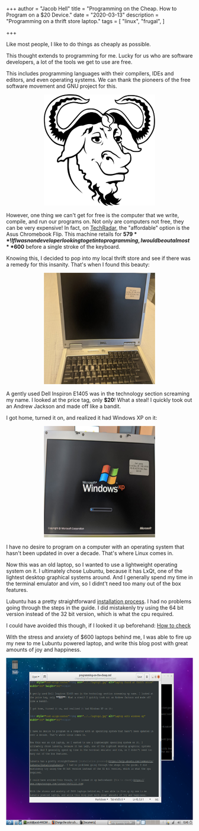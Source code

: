 +++
author = "Jacob Hell"
title = "Programming on the Cheap. How to Program on a $20 Device."
date = "2020-03-13"
description = "Programming on a thrift store laptop."
tags = [
    "linux",
    "frugal",
]

+++

Like most people, I like to do things as cheaply as possible.

<!--more-->

This thought extends to programming for me. Lucky for us who are software developers, a lot of the tools we get to use are free.

This includes programming languages with their compilers, IDEs and editors, and even operating systems. We can thank the pioneers of the
free software movement and GNU project for this.


<div style="text-align:center"><img src="../../535px-Heckert_GNU_white.svg.png" alt="GNU logo" width="300" height="300"></div>

However, one thing we can't get for free is the computer that we write, compile, and run our programs on. Not only are computers not 
free, they can be very expensive! In fact, on [TechRadar](https://www.techradar.com/news/best-laptop-for-programming#8-asus-chromebook-flip), the "affordable" option is the Asus Chromebook Flip. This machine retails for **$579**! If I was non developer looking to get into programming, I would be out almost **$600** before a single stroke of the keyboard.


Knowing this, I decided to pop into my local thrift store and see if there was a remedy for this insanity. That's when I found this beauty:


<div style="text-align:center"><img src="../../laptop1.jpg" alt="Laptop found at thrift store" width="300" height="300"></div>


A gently used Dell Inspiron E1405 was in the technology section screaming my name. I looked at the price tag, only **$20**! What a steal! I quickly took out an Andrew Jackson and made off like a bandit.


I got home, turned it on, and realized it had Windows XP on it:

<div style="text-align:center"><img src="../../laptop2.jpg" alt="Laptop with windows xp" width="300" height="300"></div>


I have no desire to program on a computer with an operating system that hasn't been updated in over a decade. That's where Linux comes in.


Now this was an old laptop, so I wanted to use a lightweight operating system on it. I ultimately chose Lubuntu, because it has LxQt, one of the lightest desktop graphical systems around. And I generally spend my time in the terminal emulator and vim, so I didnt't need too many out of the box features.


Lubuntu has a pretty straightforward [installation process](https://help.ubuntu.com/community/Lubuntu/InstallingLubuntu). I had no problems going through the steps in the guide. I did mistakenly try using the 64 bit version instead of the 32 bit version, which is what the cpu required. 


I could have avoided this though, if I looked it up beforehand: [How to check](https://www.computerhope.com/issues/ch001121.htm)


With the stress and anxiety of $600 laptops behind me, I was able to fire up my new to me Lubuntu powered laptop, and write this blog post with great amounts of joy and happiness.

<div style="text-align:center"><img src="../../hacking_on_lubuntu.png" alt="Laptop using Lubuntu" width="600" height="450"></div>

